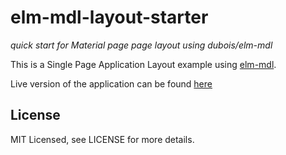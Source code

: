 # elm-mdl-layout-starter

_quick start for Material page page layout using dubois/elm-mdl_

This is a Single Page Application Layout example using [elm-mdl](https://debois.github.io/elm-mdl/). 

Live version of the application can be found [here](https://glennular.github.io/elm-mdl-layout-starter/)

## License

MIT Licensed, see LICENSE for more details.
